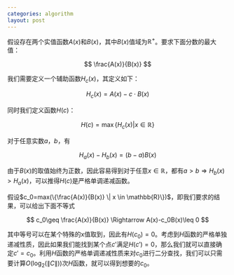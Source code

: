 ```yaml
---
categories: algorithm
layout: post
---
```


假设存在两个实值函数$A(x)$和$B(x)$，其中$B(x)$值域为$\mathbb{R}^+$。要求下面分数的最大值：


$$
\frac{A(x)}{B(x)}
$$


我们需要定义一个辅助函数$H_c(x)$，其定义如下：


$$
H_c(x)=A(x)-c\cdot B(x)
$$


同时我们定义函数$H(c)$：


$$
H(c)=\max\{H_c(x)|x\in \mathbb{R} \}
$$

对于任意实数$a$，$b$，有

$$
H_a(x)-H_b(x)=(b-a)B(x)
$$

由于$B(x)$的取值始终为正数，因此容易得到对于任意$x\in \mathbb{R}$，都有$a > b \Rightarrow H_b(x) > H_a(x)$，可以推得$H(c)$是严格单调递减函数。

假设$c_0=max(\{\frac{A(x)}{B(x)} \| x \in \mathbb{R}\})$，即我们要求的结果，可以给出下面不等式


$$
c_0\geq \frac{A(x)}{B(x)}
\Rightarrow
A(x)-c_0B(x)\leq 0
$$


其中等号可以在某个特殊的x值取到，因此有$H(c_0)=0$。考虑到$H$函数的严格单独递减性质，因此如果我们能找到某个点$c'$满足$H(c')=0$，那么我们就可以直接确定$c'=c_0$。利用$H$函数的严格单调递减性质来对$c_0$进行二分查找，我们可以只需要计算$O(\log_2(\|C\|))$次$H$函数，就可以得到想要的$c_0$。

